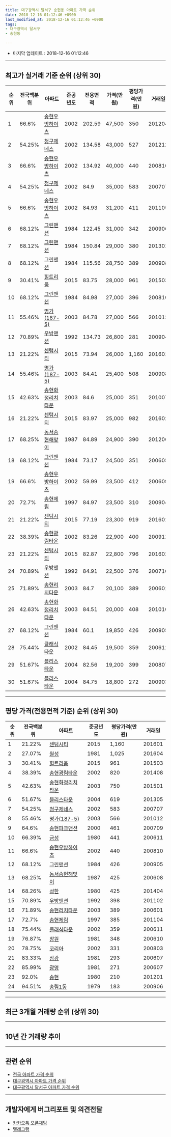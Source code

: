 ```yaml
---
title: 대구광역시 달서구 송현동 아파트 가격 순위
date: 2018-12-16 01:12:46 +0900
last_modified_at: 2018-12-16 01:12:46 +0900
tags:
- 대구광역시 달서구
- 송현동

---
```


* 마지막 업데이트 : 2018-12-16 01:12:46

---

## 최고가 실거래 기준 순위 (상위 30)


|순위|전국백분위|아파트|준공년도|전용면적|가격(만원)|평당가격(만원)|거래일|
|---|---|---|---|---|---|---|---|
|1|66.6%|[송현우방하이츠](https://search.naver.com/search.naver?query=%EB%8C%80%EA%B5%AC%EA%B4%91%EC%97%AD%EC%8B%9C+%EB%8B%AC%EC%84%9C%EA%B5%AC+%EC%86%A1%ED%98%84%EB%8F%99+%EC%86%A1%ED%98%84%EC%9A%B0%EB%B0%A9%ED%95%98%EC%9D%B4%EC%B8%A0)|2002|202.59|47,500|350|201204|
|2|54.25%|[청구제네스](https://search.naver.com/search.naver?query=%EB%8C%80%EA%B5%AC%EA%B4%91%EC%97%AD%EC%8B%9C+%EB%8B%AC%EC%84%9C%EA%B5%AC+%EC%86%A1%ED%98%84%EB%8F%99+%EC%B2%AD%EA%B5%AC%EC%A0%9C%EB%84%A4%EC%8A%A4)|2002|134.58|43,000|527|201212|
|3|66.6%|[송현우방하이츠](https://search.naver.com/search.naver?query=%EB%8C%80%EA%B5%AC%EA%B4%91%EC%97%AD%EC%8B%9C+%EB%8B%AC%EC%84%9C%EA%B5%AC+%EC%86%A1%ED%98%84%EB%8F%99+%EC%86%A1%ED%98%84%EC%9A%B0%EB%B0%A9%ED%95%98%EC%9D%B4%EC%B8%A0)|2002|134.92|40,000|440|200810|
|4|54.25%|[청구제네스](https://search.naver.com/search.naver?query=%EB%8C%80%EA%B5%AC%EA%B4%91%EC%97%AD%EC%8B%9C+%EB%8B%AC%EC%84%9C%EA%B5%AC+%EC%86%A1%ED%98%84%EB%8F%99+%EC%B2%AD%EA%B5%AC%EC%A0%9C%EB%84%A4%EC%8A%A4)|2002|84.9|35,000|583|200707|
|5|66.6%|[송현우방하이츠](https://search.naver.com/search.naver?query=%EB%8C%80%EA%B5%AC%EA%B4%91%EC%97%AD%EC%8B%9C+%EB%8B%AC%EC%84%9C%EA%B5%AC+%EC%86%A1%ED%98%84%EB%8F%99+%EC%86%A1%ED%98%84%EC%9A%B0%EB%B0%A9%ED%95%98%EC%9D%B4%EC%B8%A0)|2002|84.93|31,200|411|201105|
|6|68.12%|[그린맨션](https://search.naver.com/search.naver?query=%EB%8C%80%EA%B5%AC%EA%B4%91%EC%97%AD%EC%8B%9C+%EB%8B%AC%EC%84%9C%EA%B5%AC+%EC%86%A1%ED%98%84%EB%8F%99+%EA%B7%B8%EB%A6%B0%EB%A7%A8%EC%85%98)|1984|122.45|31,000|342|200906|
|7|68.12%|[그린맨션](https://search.naver.com/search.naver?query=%EB%8C%80%EA%B5%AC%EA%B4%91%EC%97%AD%EC%8B%9C+%EB%8B%AC%EC%84%9C%EA%B5%AC+%EC%86%A1%ED%98%84%EB%8F%99+%EA%B7%B8%EB%A6%B0%EB%A7%A8%EC%85%98)|1984|150.84|29,000|380|201301|
|8|68.12%|[그린맨션](https://search.naver.com/search.naver?query=%EB%8C%80%EA%B5%AC%EA%B4%91%EC%97%AD%EC%8B%9C+%EB%8B%AC%EC%84%9C%EA%B5%AC+%EC%86%A1%ED%98%84%EB%8F%99+%EA%B7%B8%EB%A6%B0%EB%A7%A8%EC%85%98)|1984|115.56|28,750|389|200908|
|9|30.41%|[힐트리움](https://search.naver.com/search.naver?query=%EB%8C%80%EA%B5%AC%EA%B4%91%EC%97%AD%EC%8B%9C+%EB%8B%AC%EC%84%9C%EA%B5%AC+%EC%86%A1%ED%98%84%EB%8F%99+%ED%9E%90%ED%8A%B8%EB%A6%AC%EC%9B%80)|2015|83.75|28,000|961|201503|
|10|68.12%|[그린맨션](https://search.naver.com/search.naver?query=%EB%8C%80%EA%B5%AC%EA%B4%91%EC%97%AD%EC%8B%9C+%EB%8B%AC%EC%84%9C%EA%B5%AC+%EC%86%A1%ED%98%84%EB%8F%99+%EA%B7%B8%EB%A6%B0%EB%A7%A8%EC%85%98)|1984|84.98|27,000|396|200810|
|11|55.46%|[명가(187-5)](https://search.naver.com/search.naver?query=%EB%8C%80%EA%B5%AC%EA%B4%91%EC%97%AD%EC%8B%9C+%EB%8B%AC%EC%84%9C%EA%B5%AC+%EC%86%A1%ED%98%84%EB%8F%99+%EB%AA%85%EA%B0%80%28187-5%29)|2003|84.78|27,000|566|201012|
|12|70.89%|[우방맨션](https://search.naver.com/search.naver?query=%EB%8C%80%EA%B5%AC%EA%B4%91%EC%97%AD%EC%8B%9C+%EB%8B%AC%EC%84%9C%EA%B5%AC+%EC%86%A1%ED%98%84%EB%8F%99+%EC%9A%B0%EB%B0%A9%EB%A7%A8%EC%85%98)|1992|134.73|26,800|281|200904|
|13|21.22%|[센텀시티](https://search.naver.com/search.naver?query=%EB%8C%80%EA%B5%AC%EA%B4%91%EC%97%AD%EC%8B%9C+%EB%8B%AC%EC%84%9C%EA%B5%AC+%EC%86%A1%ED%98%84%EB%8F%99+%EC%84%BC%ED%85%80%EC%8B%9C%ED%8B%B0)|2015|73.94|26,000|1,160|201601|
|14|55.46%|[명가(187-5)](https://search.naver.com/search.naver?query=%EB%8C%80%EA%B5%AC%EA%B4%91%EC%97%AD%EC%8B%9C+%EB%8B%AC%EC%84%9C%EA%B5%AC+%EC%86%A1%ED%98%84%EB%8F%99+%EB%AA%85%EA%B0%80%28187-5%29)|2003|84.41|25,400|508|200908|
|15|42.63%|[송현화정리치타운](https://search.naver.com/search.naver?query=%EB%8C%80%EA%B5%AC%EA%B4%91%EC%97%AD%EC%8B%9C+%EB%8B%AC%EC%84%9C%EA%B5%AC+%EC%86%A1%ED%98%84%EB%8F%99+%EC%86%A1%ED%98%84%ED%99%94%EC%A0%95%EB%A6%AC%EC%B9%98%ED%83%80%EC%9A%B4)|2003|84.6|25,000|351|201007|
|16|21.22%|[센텀시티](https://search.naver.com/search.naver?query=%EB%8C%80%EA%B5%AC%EA%B4%91%EC%97%AD%EC%8B%9C+%EB%8B%AC%EC%84%9C%EA%B5%AC+%EC%86%A1%ED%98%84%EB%8F%99+%EC%84%BC%ED%85%80%EC%8B%9C%ED%8B%B0)|2015|83.97|25,000|982|201602|
|17|68.25%|[동서송현해맞이](https://search.naver.com/search.naver?query=%EB%8C%80%EA%B5%AC%EA%B4%91%EC%97%AD%EC%8B%9C+%EB%8B%AC%EC%84%9C%EA%B5%AC+%EC%86%A1%ED%98%84%EB%8F%99+%EB%8F%99%EC%84%9C%EC%86%A1%ED%98%84%ED%95%B4%EB%A7%9E%EC%9D%B4)|1987|84.89|24,900|390|201206|
|18|68.12%|[그린맨션](https://search.naver.com/search.naver?query=%EB%8C%80%EA%B5%AC%EA%B4%91%EC%97%AD%EC%8B%9C+%EB%8B%AC%EC%84%9C%EA%B5%AC+%EC%86%A1%ED%98%84%EB%8F%99+%EA%B7%B8%EB%A6%B0%EB%A7%A8%EC%85%98)|1984|73.17|24,500|351|200605|
|19|66.6%|[송현우방하이츠](https://search.naver.com/search.naver?query=%EB%8C%80%EA%B5%AC%EA%B4%91%EC%97%AD%EC%8B%9C+%EB%8B%AC%EC%84%9C%EA%B5%AC+%EC%86%A1%ED%98%84%EB%8F%99+%EC%86%A1%ED%98%84%EC%9A%B0%EB%B0%A9%ED%95%98%EC%9D%B4%EC%B8%A0)|2002|59.99|23,500|412|200609|
|20|72.7%|[송현제림](https://search.naver.com/search.naver?query=%EB%8C%80%EA%B5%AC%EA%B4%91%EC%97%AD%EC%8B%9C+%EB%8B%AC%EC%84%9C%EA%B5%AC+%EC%86%A1%ED%98%84%EB%8F%99+%EC%86%A1%ED%98%84%EC%A0%9C%EB%A6%BC)|1997|84.97|23,500|310|200904|
|21|21.22%|[센텀시티](https://search.naver.com/search.naver?query=%EB%8C%80%EA%B5%AC%EA%B4%91%EC%97%AD%EC%8B%9C+%EB%8B%AC%EC%84%9C%EA%B5%AC+%EC%86%A1%ED%98%84%EB%8F%99+%EC%84%BC%ED%85%80%EC%8B%9C%ED%8B%B0)|2015|77.19|23,300|919|201601|
|22|38.39%|[송현광림타운](https://search.naver.com/search.naver?query=%EB%8C%80%EA%B5%AC%EA%B4%91%EC%97%AD%EC%8B%9C+%EB%8B%AC%EC%84%9C%EA%B5%AC+%EC%86%A1%ED%98%84%EB%8F%99+%EC%86%A1%ED%98%84%EA%B4%91%EB%A6%BC%ED%83%80%EC%9A%B4)|2002|83.26|22,900|400|200911|
|23|21.22%|[센텀시티](https://search.naver.com/search.naver?query=%EB%8C%80%EA%B5%AC%EA%B4%91%EC%97%AD%EC%8B%9C+%EB%8B%AC%EC%84%9C%EA%B5%AC+%EC%86%A1%ED%98%84%EB%8F%99+%EC%84%BC%ED%85%80%EC%8B%9C%ED%8B%B0)|2015|82.87|22,800|796|201602|
|24|70.89%|[우방맨션](https://search.naver.com/search.naver?query=%EB%8C%80%EA%B5%AC%EA%B4%91%EC%97%AD%EC%8B%9C+%EB%8B%AC%EC%84%9C%EA%B5%AC+%EC%86%A1%ED%98%84%EB%8F%99+%EC%9A%B0%EB%B0%A9%EB%A7%A8%EC%85%98)|1992|84.91|22,500|376|200710|
|25|71.89%|[송현리치타운](https://search.naver.com/search.naver?query=%EB%8C%80%EA%B5%AC%EA%B4%91%EC%97%AD%EC%8B%9C+%EB%8B%AC%EC%84%9C%EA%B5%AC+%EC%86%A1%ED%98%84%EB%8F%99+%EC%86%A1%ED%98%84%EB%A6%AC%EC%B9%98%ED%83%80%EC%9A%B4)|2003|84.7|20,100|389|200601|
|26|42.63%|[송현화정리치타운](https://search.naver.com/search.naver?query=%EB%8C%80%EA%B5%AC%EA%B4%91%EC%97%AD%EC%8B%9C+%EB%8B%AC%EC%84%9C%EA%B5%AC+%EC%86%A1%ED%98%84%EB%8F%99+%EC%86%A1%ED%98%84%ED%99%94%EC%A0%95%EB%A6%AC%EC%B9%98%ED%83%80%EC%9A%B4)|2003|84.51|20,000|408|201010|
|27|68.12%|[그린맨션](https://search.naver.com/search.naver?query=%EB%8C%80%EA%B5%AC%EA%B4%91%EC%97%AD%EC%8B%9C+%EB%8B%AC%EC%84%9C%EA%B5%AC+%EC%86%A1%ED%98%84%EB%8F%99+%EA%B7%B8%EB%A6%B0%EB%A7%A8%EC%85%98)|1984|60.1|19,850|426|200905|
|28|75.44%|[클래식타운](https://search.naver.com/search.naver?query=%EB%8C%80%EA%B5%AC%EA%B4%91%EC%97%AD%EC%8B%9C+%EB%8B%AC%EC%84%9C%EA%B5%AC+%EC%86%A1%ED%98%84%EB%8F%99+%ED%81%B4%EB%9E%98%EC%8B%9D%ED%83%80%EC%9A%B4)|2002|84.45|19,500|359|200611|
|29|51.67%|[블리스타운](https://search.naver.com/search.naver?query=%EB%8C%80%EA%B5%AC%EA%B4%91%EC%97%AD%EC%8B%9C+%EB%8B%AC%EC%84%9C%EA%B5%AC+%EC%86%A1%ED%98%84%EB%8F%99+%EB%B8%94%EB%A6%AC%EC%8A%A4%ED%83%80%EC%9A%B4)|2004|82.56|19,200|399|200807|
|30|51.67%|[블리스타운](https://search.naver.com/search.naver?query=%EB%8C%80%EA%B5%AC%EA%B4%91%EC%97%AD%EC%8B%9C+%EB%8B%AC%EC%84%9C%EA%B5%AC+%EC%86%A1%ED%98%84%EB%8F%99+%EB%B8%94%EB%A6%AC%EC%8A%A4%ED%83%80%EC%9A%B4)|2004|84.75|18,800|272|200903|


---

## 평당 가격(전용면적 기준) 순위 (상위 30)


|순위|전국백분위|아파트|준공년도|평당가격(만원)|거래일|
|---|---|---|---|---|---|
|1|21.22%|[센텀시티](https://search.naver.com/search.naver?query=%EB%8C%80%EA%B5%AC%EA%B4%91%EC%97%AD%EC%8B%9C+%EB%8B%AC%EC%84%9C%EA%B5%AC+%EC%86%A1%ED%98%84%EB%8F%99+%EC%84%BC%ED%85%80%EC%8B%9C%ED%8B%B0)|2015|1,160|201601|
|2|27.07%|[월성](https://search.naver.com/search.naver?query=%EB%8C%80%EA%B5%AC%EA%B4%91%EC%97%AD%EC%8B%9C+%EB%8B%AC%EC%84%9C%EA%B5%AC+%EC%86%A1%ED%98%84%EB%8F%99+%EC%9B%94%EC%84%B1)|1981|1,025|201604|
|3|30.41%|[힐트리움](https://search.naver.com/search.naver?query=%EB%8C%80%EA%B5%AC%EA%B4%91%EC%97%AD%EC%8B%9C+%EB%8B%AC%EC%84%9C%EA%B5%AC+%EC%86%A1%ED%98%84%EB%8F%99+%ED%9E%90%ED%8A%B8%EB%A6%AC%EC%9B%80)|2015|961|201503|
|4|38.39%|[송현광림타운](https://search.naver.com/search.naver?query=%EB%8C%80%EA%B5%AC%EA%B4%91%EC%97%AD%EC%8B%9C+%EB%8B%AC%EC%84%9C%EA%B5%AC+%EC%86%A1%ED%98%84%EB%8F%99+%EC%86%A1%ED%98%84%EA%B4%91%EB%A6%BC%ED%83%80%EC%9A%B4)|2002|820|201408|
|5|42.63%|[송현화정리치타운](https://search.naver.com/search.naver?query=%EB%8C%80%EA%B5%AC%EA%B4%91%EC%97%AD%EC%8B%9C+%EB%8B%AC%EC%84%9C%EA%B5%AC+%EC%86%A1%ED%98%84%EB%8F%99+%EC%86%A1%ED%98%84%ED%99%94%EC%A0%95%EB%A6%AC%EC%B9%98%ED%83%80%EC%9A%B4)|2003|750|201501|
|6|51.67%|[블리스타운](https://search.naver.com/search.naver?query=%EB%8C%80%EA%B5%AC%EA%B4%91%EC%97%AD%EC%8B%9C+%EB%8B%AC%EC%84%9C%EA%B5%AC+%EC%86%A1%ED%98%84%EB%8F%99+%EB%B8%94%EB%A6%AC%EC%8A%A4%ED%83%80%EC%9A%B4)|2004|619|201305|
|7|54.25%|[청구제네스](https://search.naver.com/search.naver?query=%EB%8C%80%EA%B5%AC%EA%B4%91%EC%97%AD%EC%8B%9C+%EB%8B%AC%EC%84%9C%EA%B5%AC+%EC%86%A1%ED%98%84%EB%8F%99+%EC%B2%AD%EA%B5%AC%EC%A0%9C%EB%84%A4%EC%8A%A4)|2002|583|200707|
|8|55.46%|[명가(187-5)](https://search.naver.com/search.naver?query=%EB%8C%80%EA%B5%AC%EA%B4%91%EC%97%AD%EC%8B%9C+%EB%8B%AC%EC%84%9C%EA%B5%AC+%EC%86%A1%ED%98%84%EB%8F%99+%EB%AA%85%EA%B0%80%28187-5%29)|2003|566|201012|
|9|64.6%|[송현파크맨션](https://search.naver.com/search.naver?query=%EB%8C%80%EA%B5%AC%EA%B4%91%EC%97%AD%EC%8B%9C+%EB%8B%AC%EC%84%9C%EA%B5%AC+%EC%86%A1%ED%98%84%EB%8F%99+%EC%86%A1%ED%98%84%ED%8C%8C%ED%81%AC%EB%A7%A8%EC%85%98)|2000|461|200709|
|10|66.39%|[금성](https://search.naver.com/search.naver?query=%EB%8C%80%EA%B5%AC%EA%B4%91%EC%97%AD%EC%8B%9C+%EB%8B%AC%EC%84%9C%EA%B5%AC+%EC%86%A1%ED%98%84%EB%8F%99+%EA%B8%88%EC%84%B1)|1980|441|200611|
|11|66.6%|[송현우방하이츠](https://search.naver.com/search.naver?query=%EB%8C%80%EA%B5%AC%EA%B4%91%EC%97%AD%EC%8B%9C+%EB%8B%AC%EC%84%9C%EA%B5%AC+%EC%86%A1%ED%98%84%EB%8F%99+%EC%86%A1%ED%98%84%EC%9A%B0%EB%B0%A9%ED%95%98%EC%9D%B4%EC%B8%A0)|2002|440|200810|
|12|68.12%|[그린맨션](https://search.naver.com/search.naver?query=%EB%8C%80%EA%B5%AC%EA%B4%91%EC%97%AD%EC%8B%9C+%EB%8B%AC%EC%84%9C%EA%B5%AC+%EC%86%A1%ED%98%84%EB%8F%99+%EA%B7%B8%EB%A6%B0%EB%A7%A8%EC%85%98)|1984|426|200905|
|13|68.25%|[동서송현해맞이](https://search.naver.com/search.naver?query=%EB%8C%80%EA%B5%AC%EA%B4%91%EC%97%AD%EC%8B%9C+%EB%8B%AC%EC%84%9C%EA%B5%AC+%EC%86%A1%ED%98%84%EB%8F%99+%EB%8F%99%EC%84%9C%EC%86%A1%ED%98%84%ED%95%B4%EB%A7%9E%EC%9D%B4)|1987|425|200608|
|14|68.26%|[성한](https://search.naver.com/search.naver?query=%EB%8C%80%EA%B5%AC%EA%B4%91%EC%97%AD%EC%8B%9C+%EB%8B%AC%EC%84%9C%EA%B5%AC+%EC%86%A1%ED%98%84%EB%8F%99+%EC%84%B1%ED%95%9C)|1980|425|201404|
|15|70.89%|[우방맨션](https://search.naver.com/search.naver?query=%EB%8C%80%EA%B5%AC%EA%B4%91%EC%97%AD%EC%8B%9C+%EB%8B%AC%EC%84%9C%EA%B5%AC+%EC%86%A1%ED%98%84%EB%8F%99+%EC%9A%B0%EB%B0%A9%EB%A7%A8%EC%85%98)|1992|398|201102|
|16|71.89%|[송현리치타운](https://search.naver.com/search.naver?query=%EB%8C%80%EA%B5%AC%EA%B4%91%EC%97%AD%EC%8B%9C+%EB%8B%AC%EC%84%9C%EA%B5%AC+%EC%86%A1%ED%98%84%EB%8F%99+%EC%86%A1%ED%98%84%EB%A6%AC%EC%B9%98%ED%83%80%EC%9A%B4)|2003|389|200601|
|17|72.7%|[송현제림](https://search.naver.com/search.naver?query=%EB%8C%80%EA%B5%AC%EA%B4%91%EC%97%AD%EC%8B%9C+%EB%8B%AC%EC%84%9C%EA%B5%AC+%EC%86%A1%ED%98%84%EB%8F%99+%EC%86%A1%ED%98%84%EC%A0%9C%EB%A6%BC)|1997|385|201104|
|18|75.44%|[클래식타운](https://search.naver.com/search.naver?query=%EB%8C%80%EA%B5%AC%EA%B4%91%EC%97%AD%EC%8B%9C+%EB%8B%AC%EC%84%9C%EA%B5%AC+%EC%86%A1%ED%98%84%EB%8F%99+%ED%81%B4%EB%9E%98%EC%8B%9D%ED%83%80%EC%9A%B4)|2002|359|200611|
|19|76.87%|[창원](https://search.naver.com/search.naver?query=%EB%8C%80%EA%B5%AC%EA%B4%91%EC%97%AD%EC%8B%9C+%EB%8B%AC%EC%84%9C%EA%B5%AC+%EC%86%A1%ED%98%84%EB%8F%99+%EC%B0%BD%EC%9B%90)|1981|348|200610|
|20|78.75%|[코리아](https://search.naver.com/search.naver?query=%EB%8C%80%EA%B5%AC%EA%B4%91%EC%97%AD%EC%8B%9C+%EB%8B%AC%EC%84%9C%EA%B5%AC+%EC%86%A1%ED%98%84%EB%8F%99+%EC%BD%94%EB%A6%AC%EC%95%84)|2002|331|200803|
|21|83.33%|[삼광](https://search.naver.com/search.naver?query=%EB%8C%80%EA%B5%AC%EA%B4%91%EC%97%AD%EC%8B%9C+%EB%8B%AC%EC%84%9C%EA%B5%AC+%EC%86%A1%ED%98%84%EB%8F%99+%EC%82%BC%EA%B4%91)|1981|293|200607|
|22|85.99%|[광명](https://search.naver.com/search.naver?query=%EB%8C%80%EA%B5%AC%EA%B4%91%EC%97%AD%EC%8B%9C+%EB%8B%AC%EC%84%9C%EA%B5%AC+%EC%86%A1%ED%98%84%EB%8F%99+%EA%B4%91%EB%AA%85)|1981|271|200607|
|23|92.0%|[송현](https://search.naver.com/search.naver?query=%EB%8C%80%EA%B5%AC%EA%B4%91%EC%97%AD%EC%8B%9C+%EB%8B%AC%EC%84%9C%EA%B5%AC+%EC%86%A1%ED%98%84%EB%8F%99+%EC%86%A1%ED%98%84)|1980|210|201201|
|24|94.51%|[송림1동](https://search.naver.com/search.naver?query=%EB%8C%80%EA%B5%AC%EA%B4%91%EC%97%AD%EC%8B%9C+%EB%8B%AC%EC%84%9C%EA%B5%AC+%EC%86%A1%ED%98%84%EB%8F%99+%EC%86%A1%EB%A6%BC1%EB%8F%99)|1979|183|200906|


---

## 최근 3개월 거래량 순위 (상위 30)


<div style="width:100%;">
    <canvas id="deal_count_ranking" height="250"></canvas>
</div>


<script>
new Chart(document.getElementById("deal_count_ranking"), {
    type: 'horizontalBar',
    data: {
        labels: ['그린맨션', '월성', '송현우방하이츠', '송현제림', '청구제네스', '동서송현해맞이', '송현'],
        datasets: [{
            label: '실거래 수',
            data: [13, 6, 3, 3, 2, 2, 2],
            borderColor: "rgba(255, 0, 128, 1)",
            backgroundColor: "rgba(255, 0, 128, 0.5)",
            fill: false,
        }]
    },
    options: {
        responsive: true,
        title: {
            display: true,
            text: '최근 3개월 거래량 순위'
        },
        tooltips: {
            mode: 'index',
            intersect: false,
            callbacks: {
                title: function(tooltipItems, data) {
                    return "실거래 수:";
                },
                label: function(tooltipItem, data) {
                    return data.labels[tooltipItem.index] + ": " + tooltipItem.xLabel;
                }
            }
        },
        hover: {
            mode: 'nearest',
            intersect: true
        },
        scales: {
            xAxes: [{
                display: true,
                scaleLabel: {
                    display: true,
                    labelString: '실거래 수'
                },
                ticks: {
                    suggestedMin: 0,
                }
            }],
            yAxes: [{
                display: true,
                ticks: {
                    autoSkip: false,
                    callback: function(value, index, values) {
                        if (value.length > 15)
                            return value.substr(0, 13) + "...";
                        else
                            return value;
                    }
                },
                scaleLabel: {
                    display: false,
                }
            }]
        }
    }
});

</script>


---

## 10년 간 거래량 추이


<div style="width:100%;">
    <canvas id="deal_progress" height="250"></canvas>
</div>

<script>
new Chart(document.getElementById("deal_progress"), {
    type: 'line',
    data: {
        labels: ['200812','200901','200902','200903','200904','200905','200906','200907','200908','200909','200910','200911','200912','201001','201002','201003','201004','201005','201006','201007','201008','201009','201010','201011','201012','201101','201102','201103','201104','201105','201106','201107','201108','201109','201110','201111','201112','201201','201202','201203','201204','201205','201206','201207','201208','201209','201210','201211','201212','201301','201302','201303','201304','201305','201306','201307','201308','201309','201310','201311','201312','201401','201402','201403','201404','201405','201406','201407','201408','201409','201410','201411','201412','201501','201502','201503','201504','201505','201506','201507','201508','201509','201510','201511','201512','201601','201602','201603','201604','201605','201606','201607','201608','201609','201610','201611','201612','201701','201702','201703','201704','201705','201706','201707','201708','201709','201710','201711','201712','201801','201802','201803','201804','201805','201806','201807','201808','201809','201810','201811','201812'],
        datasets: [{
            label: '실거래 수',
            pointRadius: 1,
            data: [3, 6, 18, 18, 23, 22, 16, 23, 22, 30, 21, 18, 21, 21, 12, 34, 18, 14, 9, 13, 30, 13, 30, 27, 20, 38, 32, 27, 30, 39, 29, 22, 33, 21, 18, 22, 9, 23, 28, 20, 35, 20, 19, 17, 12, 13, 30, 14, 23, 17, 23, 28, 25, 37, 20, 10, 15, 17, 27, 29, 14, 36, 26, 36, 33, 18, 17, 16, 17, 31, 20, 13, 19, 21, 13, 23, 28, 28, 21, 28, 10, 14, 19, 8, 3, 7, 7, 12, 9, 10, 15, 9, 10, 16, 14, 14, 13, 6, 13, 22, 16, 20, 23, 16, 24, 18, 21, 21, 14, 15, 20, 28, 23, 21, 16, 15, 27, 26, 20, 10, 1],
            borderColor: "rgba(255, 201, 14, 1)",
            backgroundColor: "rgba(255, 201, 14, 0.5)",
            fill: true,
        }]
    },
    options: {
        responsive: true,
        title: {
            display: true,
            text: '10년간 거래량 추이'
        },
        tooltips: {
            mode: 'index',
            intersect: false,
        },
        hover: {
            mode: 'nearest',
            intersect: true
        },
        scales: {
            xAxes: [{
                display: true,
                scaleLabel: {
                    display: true,
                    labelString: '년/월'
                }
            }],
            yAxes: [{
                display: true,
                ticks: {
                    suggestedMin: 0,
                },
                scaleLabel: {
                    display: true,
                    labelString: '실거래 수'
                }
            }]
        }
    }
});

</script>


---

## 관련 순위

- [전국 아파트 가격 순위](https://inasie.github.io/apt-ranking/전국)
- [대구광역시 아파트 가격 순위](https://inasie.github.io/apt-ranking/대구광역시)
- [대구광역시 달서구 아파트 가격 순위](https://inasie.github.io/apt-ranking/대구광역시-달서구)


---

## 개발자에게 버그리포트 및 의견전달

- [카카오톡 오픈채팅](https://open.kakao.com/o/gLJUAP4)
- [텔레그램](https://t.me/inasie)

